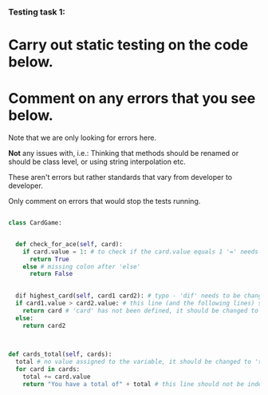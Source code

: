### Testing task 1:

# Carry out static testing on the code below.
# Comment on any errors that you see below.

Note that we are only looking for errors here.

**Not** any issues with, i.e.: 
Thinking that methods should be renamed or should be class level, or using string interpolation etc. 

These aren't errors but rather standards that vary from developer to developer. 

Only comment on errors that would stop the tests running.

```python

class CardGame:


  def check_for_ace(self, card): 
    if card.value = 1: # to check if the card.value equals 1 '=' needs to be changed to '=='
      return True
    else # missing colon after 'else'
      return False
   

  dif highest_card(self, card1 card2): # typo - 'dif' needs to be changed to 'def', no comma after 'card1'
  if card1.value > card2.value: # this line (and the following lines) should be indented
    return card # 'card' has not been defined, it should be changed to 'card1'
  else:
    return card2
  


def cards_total(self, cards):
  total # no value assigned to the variable, it should be changed to 'total = 0'
  for card in cards:
    total += card.value
    return "You have a total of" + total # this line should not be indented, int cannot be added to a string, should be changed to str(total)
  
```
